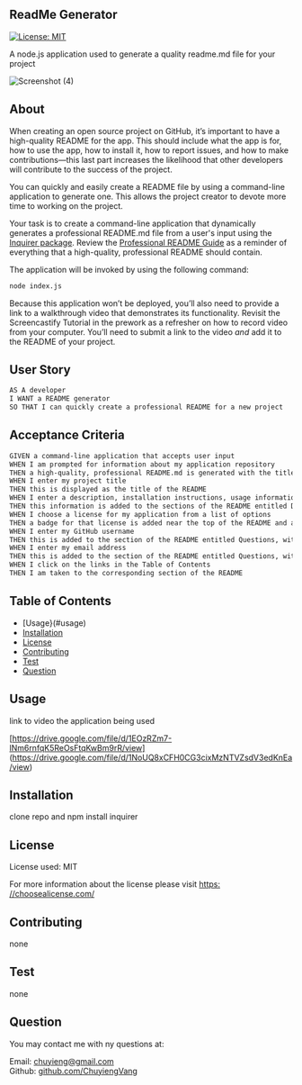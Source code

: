  ## ReadMe Generator

  [![License: MIT](https://img.shields.io/badge/License-MIT-yellow.svg)](https://opensource.org/licenses/MIT)
  
  A node.js application used to generate a quality readme.md file for your project

  ![Screenshot (4)](https://github.com/ChuyiengVang/READMEgenerator/assets/124082784/a59103ab-e22b-4943-b705-57bf129b1d6d)

  ## About

  When creating an open source project on GitHub, it’s important to have a high-quality README for the app. This should include what the app is for, how to use the app, how to install it, how to report issues, and how to make contributions&mdash;this last part increases the likelihood that other developers will contribute to the success of the project. 

You can quickly and easily create a README file by using a command-line application to generate one. This allows the project creator to devote more time to working on the project.

Your task is to create a command-line application that dynamically generates a professional README.md file from a user's input using the [Inquirer package](https://www.npmjs.com/package/inquirer/v/8.2.4). Review the [Professional README Guide](https://coding-boot-camp.github.io/full-stack/github/professional-readme-guide) as a reminder of everything that a high-quality, professional README should contain. 

The application will be invoked by using the following command:

```bash
node index.js
```

Because this application won’t be deployed, you’ll also need to provide a link to a walkthrough video that demonstrates its functionality. Revisit the Screencastify Tutorial in the prework as a refresher on how to record video from your computer. You’ll need to submit a link to the video _and_ add it to the README of your project.


## User Story

```md
AS A developer
I WANT a README generator
SO THAT I can quickly create a professional README for a new project
```

## Acceptance Criteria

```md
GIVEN a command-line application that accepts user input
WHEN I am prompted for information about my application repository
THEN a high-quality, professional README.md is generated with the title of my project and sections entitled Description, Table of Contents, Installation, Usage, License, Contributing, Tests, and Questions
WHEN I enter my project title
THEN this is displayed as the title of the README
WHEN I enter a description, installation instructions, usage information, contribution guidelines, and test instructions
THEN this information is added to the sections of the README entitled Description, Installation, Usage, Contributing, and Tests
WHEN I choose a license for my application from a list of options
THEN a badge for that license is added near the top of the README and a notice is added to the section of the README entitled License that explains which license the application is covered under
WHEN I enter my GitHub username
THEN this is added to the section of the README entitled Questions, with a link to my GitHub profile
WHEN I enter my email address
THEN this is added to the section of the README entitled Questions, with instructions on how to reach me with additional questions
WHEN I click on the links in the Table of Contents
THEN I am taken to the corresponding section of the README
```

  
  ## Table of Contents
  
  * [Usage}(#usage)
  * [Installation](#installation)
  * [License](#license)
  * [Contributing](#contributing)
  * [Test](#test)
  * [Question](#question)

  ## Usage

  link to video the application being used

  [https://drive.google.com/file/d/1EOzRZm7-lNm6rnfqK5ReOsFtqKwBm9rR/view] 
  (https://drive.google.com/file/d/1NoUQ8xCFH0CG3cixMzNTVZsdV3edKnEa/view)
   
  ## Installation

  clone repo and npm install inquirer

  ## License

  License used: MIT

  For more information about the license please visit [https: //choosealicense.com/](https://choosealicense.com/)
  
  ## Contributing
  
  none
  
  ## Test
  
  none
  
  ## Question

  You may contact me with ny questions at:
  
  Email: [chuyieng@gmail.com	](chuyieng@gmail.com	)<br>
  Github: [github.com/ChuyiengVang](https://github.com/ChuyiengVang)
